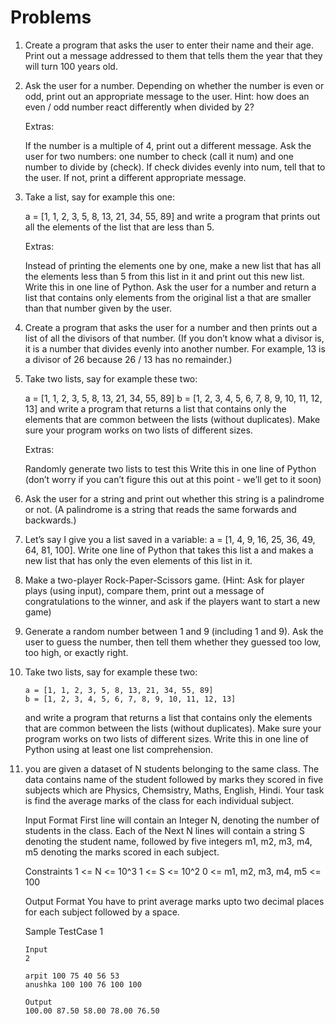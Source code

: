 # Problems

1. Create a program that asks the user to enter their name and their age. Print out a message addressed to them that tells them the year that they will turn 100 years old.

2. Ask the user for a number. Depending on whether the number is even or odd, print out an appropriate message to the user. Hint: how does an even / odd number react differently when divided by 2?

    Extras:

    If the number is a multiple of 4, print out a different message.
    Ask the user for two numbers: one number to check (call it num) and one number to divide by (check). If check divides evenly into num, tell that to the user. If not, print a different appropriate message.

3. Take a list, say for example this one:

    a = [1, 1, 2, 3, 5, 8, 13, 21, 34, 55, 89]
    and write a program that prints out all the elements of the list that are less than 5.

    Extras:

    Instead of printing the elements one by one, make a new list that has all the elements less than 5 from this list in it and print out this new list.
    Write this in one line of Python.
    Ask the user for a number and return a list that contains only elements from the original list a that are smaller than that number given by the user.

4. Create a program that asks the user for a number and then prints out a list of all the divisors of    that number. (If you don’t know what a divisor is, it is a number that divides evenly into another    number. For example, 13 is a divisor of 26 because 26 / 13 has no remainder.)   

5. Take two lists, say for example these two:

    a = [1, 1, 2, 3, 5, 8, 13, 21, 34, 55, 89]
    b = [1, 2, 3, 4, 5, 6, 7, 8, 9, 10, 11, 12, 13]
    and write a program that returns a list that contains only the elements that are common between the lists (without duplicates). Make sure your program works on two lists of different sizes.

    Extras:

    Randomly generate two lists to test this
    Write this in one line of Python (don’t worry if you can’t figure this out at this point - we’ll get to it soon)


6.  Ask the user for a string and print out whether this string is a palindrome or not. (A palindrome     is a string that reads the same forwards and backwards.)  

7. Let’s say I give you a list saved in a variable: a = [1, 4, 9, 16, 25, 36, 49, 64, 81, 100]. Write    one line of Python that takes this list a and makes a new list that has only the even elements of     this list in it.

8. Make a two-player Rock-Paper-Scissors game. (Hint: Ask for player plays (using input), compare them, print out a message of congratulations to the winner, and ask if the players want to start a new game)

9. Generate a random number between 1 and 9 (including 1 and 9). Ask the user to guess the number, then tell them whether they guessed too low, too high, or exactly right.

10. Take two lists, say for example these two:

	    a = [1, 1, 2, 3, 5, 8, 13, 21, 34, 55, 89]
	    b = [1, 2, 3, 4, 5, 6, 7, 8, 9, 10, 11, 12, 13]
    and write a program that returns a list that contains only the elements that are common between the lists (without duplicates). Make sure your program works on two lists of different sizes. Write this in one line of Python using at least one list comprehension. 
 
11. you are given a dataset of N students belonging to the same class.
    The data contains name of the student followed by marks they scored in five subjects which are Physics, Chemsistry, Maths, English, Hindi.
    Your task is find the average marks of the class for each individual subject.

    Input Format
        First line will contain an Integer N, denoting  the number of students in the class.
        Each of the Next N lines will contain a string S denoting the student name, followed by five integers m1, m2, m3, m4, m5 denoting the marks scored in each subject.

    Constraints
        1 <= N <= 10^3
        1 <= S <= 10^2
        0 <= m1, m2, m3, m4, m5 <= 100

    Output Format
        You have to print average marks upto two decimal places for each subject followed by a space. 

    Sample TestCase 1
    
        Input
        2

        arpit 100 75 40 56 53
        anushka 100 100 76 100 100
        
        Output
        100.00 87.50 58.00 78.00 76.50    